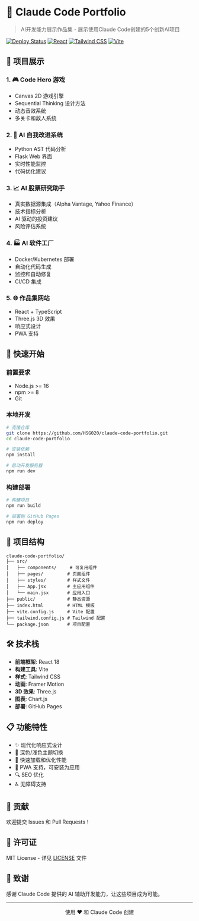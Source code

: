# 🤖 Claude Code Portfolio

> AI开发能力展示作品集 - 展示使用Claude Code创建的5个创新AI项目

[![Deploy Status](https://img.shields.io/badge/deploy-github%20pages-blue)](https://HSG020.github.io/claude-code-portfolio/)
[![React](https://img.shields.io/badge/React-18.2.0-61dafb)](https://reactjs.org/)
[![Tailwind CSS](https://img.shields.io/badge/Tailwind%20CSS-3.2.6-38bdf8)](https://tailwindcss.com/)
[![Vite](https://img.shields.io/badge/Vite-4.1.0-646cff)](https://vitejs.dev/)

## 🌟 项目展示

### 1. 🎮 Code Hero 游戏
- Canvas 2D 游戏引擎
- Sequential Thinking 设计方法
- 动态音效系统
- 多关卡和敌人系统

### 2. 🧠 AI 自我改进系统
- Python AST 代码分析
- Flask Web 界面
- 实时性能监控
- 代码优化建议

### 3. 📈 AI 股票研究助手
- 真实数据源集成（Alpha Vantage, Yahoo Finance）
- 技术指标分析
- AI 驱动的投资建议
- 风险评估系统

### 4. 🏭 AI 软件工厂
- Docker/Kubernetes 部署
- 自动化代码生成
- 监控和自动修复
- CI/CD 集成

### 5. 🌐 作品集网站
- React + TypeScript
- Three.js 3D 效果
- 响应式设计
- PWA 支持

## 🚀 快速开始

### 前置要求
- Node.js >= 16
- npm >= 8
- Git

### 本地开发
```bash
# 克隆仓库
git clone https://github.com/HSG020/claude-code-portfolio.git
cd claude-code-portfolio

# 安装依赖
npm install

# 启动开发服务器
npm run dev
```

### 构建部署
```bash
# 构建项目
npm run build

# 部署到 GitHub Pages
npm run deploy
```

## 📁 项目结构
```
claude-code-portfolio/
├── src/
│   ├── components/     # 可复用组件
│   ├── pages/         # 页面组件
│   ├── styles/        # 样式文件
│   ├── App.jsx        # 主应用组件
│   └── main.jsx       # 应用入口
├── public/            # 静态资源
├── index.html         # HTML 模板
├── vite.config.js     # Vite 配置
├── tailwind.config.js # Tailwind 配置
└── package.json       # 项目配置
```

## 🛠️ 技术栈

- **前端框架**: React 18
- **构建工具**: Vite
- **样式**: Tailwind CSS
- **动画**: Framer Motion
- **3D 效果**: Three.js
- **图表**: Chart.js
- **部署**: GitHub Pages

## 📋 功能特性

- ✨ 现代化响应式设计
- 🎨 深色/浅色主题切换
- 🚀 快速加载和优化性能
- 📱 PWA 支持，可安装为应用
- 🔍 SEO 优化
- ♿ 无障碍支持

## 🤝 贡献

欢迎提交 Issues 和 Pull Requests！

## 📄 许可证

MIT License - 详见 [LICENSE](./LICENSE) 文件

## 🙏 致谢

感谢 Claude Code 提供的 AI 辅助开发能力，让这些项目成为可能。

---

<p align="center">
  使用 ❤️ 和 Claude Code 创建
</p>